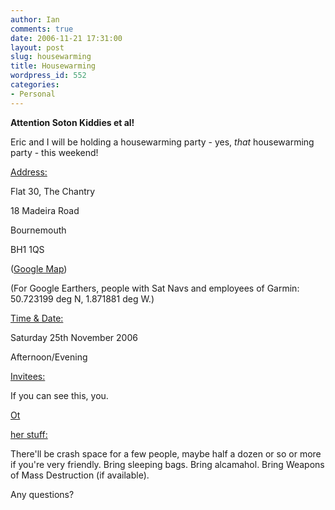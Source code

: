 ```yaml
---
author: Ian
comments: true
date: 2006-11-21 17:31:00
layout: post
slug: housewarming
title: Housewarming
wordpress_id: 552
categories:
- Personal
---
```


<b>Attention Soton Kiddies et al!</b>  

Eric and I will be holding a housewarming party - yes, *that* housewarming party - this weekend!  

<u>Address:</u>  

Flat 30, The Chantry  

18 Madeira Road  

Bournemouth  

BH1 1QS  

(<a href="http://maps.google.co.uk/maps?f=q&hl=en&q=madeira+road,+bournemouth&ie=UTF8&z=15&ll=50.724095,-1.869779&spn=0.016192,0.043173&om=1&iwloc=addr">Google Map</a>)  

(For Google Earthers, people with Sat Navs and employees of Garmin: 50.723199 deg N, 1.871881 deg W.)  

  

<u>Time & Date:</u>  

Saturday 25th November 2006  

Afternoon/Evening  

<u>Invitees:</u>  

If you can see this, you.  

<u>Ot  

her stuff:</u>  

There'll be crash space for a few people, maybe half a dozen or so or more if you're very friendly.  Bring sleeping bags.  Bring alcamahol.  Bring Weapons of Mass Destruction (if available).  

Any questions?

